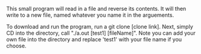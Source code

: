 This small program will read in a file and reverse its contents. It will then write to a new file, named whatever you name it in the arguements.

To download and run the program, run a git clone [clone link]. Next, simply CD into the directory, call
"./a.out [test1] [fileName]". 
Note you can add your own file into the directory and replace 'test1' with your file name if you choose.
